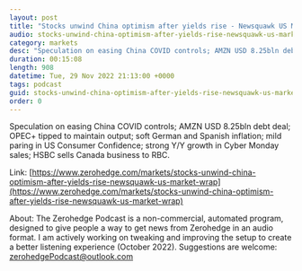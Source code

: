 ```yaml
---
layout: post
title: "Stocks unwind China optimism after yields rise - Newsquawk US Market Wrap"
audio: stocks-unwind-china-optimism-after-yields-rise-newsquawk-us-market-wrap-0
category: markets
desc: "Speculation on easing China COVID controls; AMZN USD 8.25bln debt deal; OPEC+ tipped to maintain output; soft German and Spanish inflation; mild paring in US Consumer Confidence; strong Y/Y growth in Cyber Monday sales; HSBC sells Canada business to RBC."
duration: 00:15:08
length: 908
datetime: Tue, 29 Nov 2022 21:13:00 +0000
tags: podcast
guid: stocks-unwind-china-optimism-after-yields-rise-newsquawk-us-market-wrap-0
order: 0
---
```

Speculation on easing China COVID controls; AMZN USD 8.25bln debt deal; OPEC+ tipped to maintain output; soft German and Spanish inflation; mild paring in US Consumer Confidence; strong Y/Y growth in Cyber Monday sales; HSBC sells Canada business to RBC.

Link: [https://www.zerohedge.com/markets/stocks-unwind-china-optimism-after-yields-rise-newsquawk-us-market-wrap](https://www.zerohedge.com/markets/stocks-unwind-china-optimism-after-yields-rise-newsquawk-us-market-wrap)

About: The Zerohedge Podcast is a non-commercial, automated program, designed to give people a way to get news from Zerohedge in an audio format.  I am actively working on tweaking and improving the setup to create a better listening experience (October 2022).  Suggestions are welcome: [zerohedgePodcast@outlook.com](mailto:zerohedgePodcast@outlook.com)